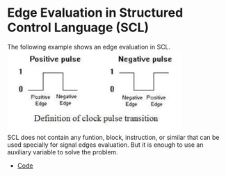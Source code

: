 # Edge Evaluation in Structured Control Language (SCL)

The following example shows an edge evaluation in SCL.   
<img src="images/edges.jfif" width="400"/>  
SCL does not contain any funtion, block, instruction, or similar that can be used specially for signal edges evaluation.  But it is enough to use an auxiliary variable to solve the problem.


- [Code](./src/code-scl.txt)
